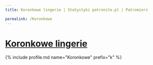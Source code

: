 ```yaml
---
title: Koronkowe lingerie | Statystyki patronite.pl | Patromierz

permalink: /Koronkowe
---
```


# [Koronkowe lingerie](https://patronite.pl/Koronkowe)

{% include profile.md name="Koronkowe" prefix="k" %}
